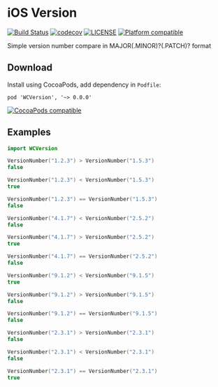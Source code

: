 # iOS Version
[![Build Status](https://travis-ci.org/guhungry/ios-version.svg?branch=master)](https://travis-ci.org/guhungry/ios-version)
[![codecov](https://codecov.io/gh/guhungry/ios-version/branch/master/graph/badge.svg)](https://codecov.io/gh/guhungry/ios-version)
[![LICENSE](https://img.shields.io/cocoapods/l/WCVersion.svg?style=flat)](https://github.com/guhungry/ios-version/blob/master/LICENSE)
[![Platform compatible](https://img.shields.io/cocoapods/p/WCVersion.svg?style=flat)](https://cocoapods.org/pods/WCVersion)

Simple version number compare in MAJOR(.MINOR)?(.PATCH)? format

## Download
Install using CocoaPods, add dependency in `Podfile`:
```
pod 'WCVersion', '~> 0.0.0'
```
[![CocoaPods compatible](https://img.shields.io/cocoapods/v/WCVersion.svg?style=flat)](https://cocoapods.org/pods/WCVersion)

## Examples
```swift
import WCVersion

VersionNumber("1.2.3") > VersionNumber("1.5.3")
false

VersionNumber("1.2.3") < VersionNumber("1.5.3")
true

VersionNumber("1.2.3") == VersionNumber("1.5.3")
false

VersionNumber("4.1.7") < VersionNumber("2.5.2")
false

VersionNumber("4.1.7") > VersionNumber("2.5.2")
true

VersionNumber("4.1.7") == VersionNumber("2.5.2")
false

VersionNumber("9.1.2") < VersionNumber("9.1.5")
true

VersionNumber("9.1.2") > VersionNumber("9.1.5")
false

VersionNumber("9.1.2") == VersionNumber("9.1.5")
false

VersionNumber("2.3.1") > VersionNumber("2.3.1")
false

VersionNumber("2.3.1") < VersionNumber("2.3.1")
false

VersionNumber("2.3.1") == VersionNumber("2.3.1")
true
```
